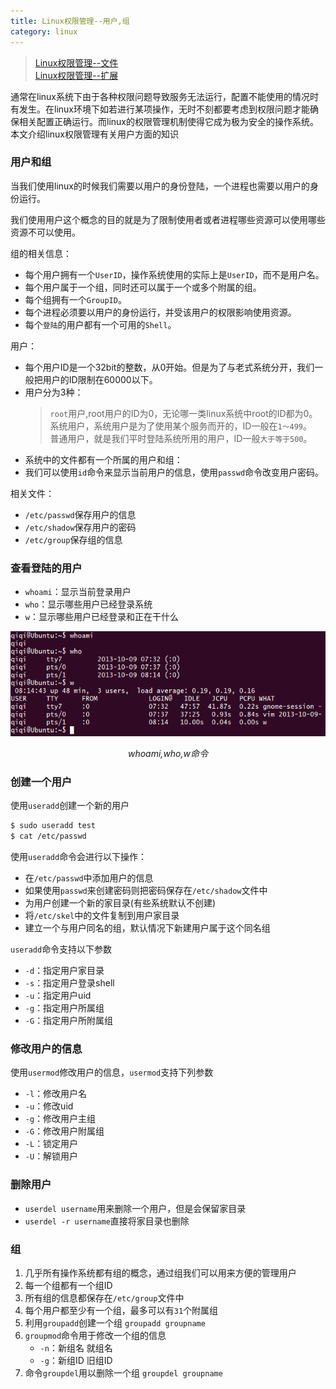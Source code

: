 ```yaml
---
title: Linux权限管理--用户,组
category: linux
---
```


> [Linux权限管理--文件](/2013/10/09/rights-management-file/)<br/>
> [Linux权限管理--扩展](/2013/10/09/rights-management-extend/)

通常在linux系统下由于各种权限问题导致服务无法运行，配置不能使用的情况时有发生。在linux环境下如若进行某项操作，无时不刻都要考虑到权限问题才能确保相关配置正确运行。而linux的权限管理机制使得它成为极为安全的操作系统。本文介绍linux权限管理有关用户方面的知识
<!--more-->

### 用户和组

当我们使用linux的时候我们需要以用户的身份登陆，一个进程也需要以用户的身份运行。

我们使用用户这个概念的目的就是为了限制使用者或者进程哪些资源可以使用哪些资源不可以使用。

组的相关信息：

- 每个用户拥有一个`UserID`，操作系统使用的实际上是`UserID`，而不是用户名。
- 每个用户属于一个组，同时还可以属于一个或多个附属的组。
- 每个组拥有一个`GroupID`。
- 每个进程必须要以用户的身份运行，并受该用户的权限影响使用资源。
- 每个`登陆`的用户都有一个可用的`Shell`。

用户：

- 每个用户ID是一个32bit的整数，从0开始。但是为了与老式系统分开，我们一般把用户的ID限制在60000以下。
- 用户分为3种：
	> `root`用户,root用户的ID为0，无论哪一类linux系统中root的ID都为0。 <br/>
	> 系统用户，系统用户是为了使用某个服务而开的，ID一般在`1～499`。 <br/>
	> 普通用户，就是我们平时登陆系统所用的用户，ID一般`大于等于500`。
- 系统中的文件都有一个所属的用户和组：
- 我们可以使用`id`命令来显示当前用户的信息，使用`passwd`命令改变用户密码。

相关文件：

- `/etc/passwd`保存用户的信息
- `/etc/shadow`保存用户的密码
- `/etc/group`保存组的信息

### 查看登陆的用户

- `whoami`：显示当前登录用户
- `who`：显示哪些用户已经登录系统
- `w`：显示哪些用户已经登录和正在干什么

![whoami,who,w命令](/i//2013-10-09-1.png) <center>*whoami,who,w命令*</center>

### 创建一个用户

使用`useradd`创建一个新的用户

``` bash
$ sudo useradd test
$ cat /etc/passwd
```

使用`useradd`命令会进行以下操作：

- 在`/etc/passwd`中添加用户的信息
- 如果使用`passwd`来创建密码则把密码保存在`/etc/shadow`文件中
- 为用户创建一个新的家目录(有些系统默认不创建)
- 将`/etc/skel`中的文件复制到用户家目录
- 建立一个与用户同名的组，默认情况下新建用户属于这个同名组

`useradd`命令支持以下参数

- `-d`：指定用户家目录
- `-s`：指定用户登录shell
- `-u`：指定用户uid
- `-g`：指定用户所属组
- `-G`：指定用户所附属组

### 修改用户的信息

使用`usermod`修改用户的信息，`usermod`支持下列参数

- `-l`：修改用户名
- `-u`：修改uid
- `-g`：修改用户主组
- `-G`：修改用户附属组
- `-L`：锁定用户
- `-U`：解锁用户

### 删除用户

- `userdel username`用来删除一个用户，但是会保留家目录
- `userdel -r username`直接将家目录也删除

### 组

1. 几乎所有操作系统都有组的概念，通过组我们可以用来方便的管理用户
2. 每一个组都有一个组ID
3. 所有组的信息都保存在`/etc/group`文件中
4. 每个用户都至少有一个组，最多可以有`31`个附属组
5. 利用`groupadd`创建一个组  `groupadd groupname`
6. `groupmod`命令用于修改一个组的信息
	- `-n`：新组名 就组名
	- `-g`：新组ID 旧组ID
7. 命令`groupdel`用以删除一个组  `groupdel groupname`
